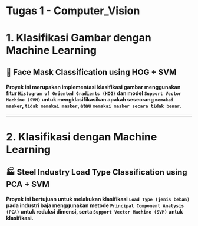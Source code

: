 # Tugas 1 - Computer_Vision
# 1. Klasifikasi Gambar dengan Machine Learning
## 🚀 Face Mask Classification using HOG + SVM
#### Proyek ini merupakan implementasi klasifikasi gambar menggunakan fitur `Histogram of Oriented Gradients (HOG)` dan model `Support Vector Machine (SVM)` untuk mengklasifikasikan apakah seseorang `memakai masker`, `tidak memakai masker`, atau `memakai masker secara tidak benar`.


<hr>

# 2. Klasifikasi dengan Machine Learning
## 🏭 Steel Industry Load Type Classification using PCA + SVM
#### Proyek ini bertujuan untuk melakukan klasifikasi `Load Type (jenis beban)` pada industri baja menggunakan metode `Principal Component Analysis (PCA)` untuk reduksi dimensi, serta `Support Vector Machine (SVM)` untuk klasifikasi.
